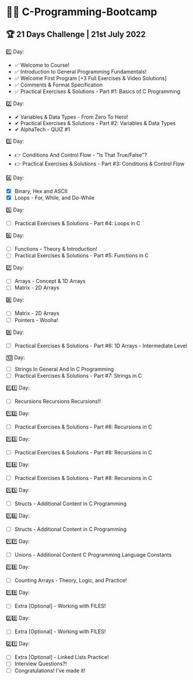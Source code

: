 # 👨‍💻 C-Programming-Bootcamp
## 🏆 21 Days Challenge | 21st July 2022

1️⃣ Day:
  - ✅ Welcome to Course!
  - ✅ Introduction to General Programming Fundamentals!
  - ✅ Welcome First Program  [+3 Full Exercises & Video Solutions]
  - ✅ Comments & Format Specification
  - ✅ Practical Exercises & Solutions - Part #1: Basics of C Programming

2️⃣ Day:
  - ✔ Variables & Data Types - From Zero To Hero!
  - ✔ Practical Exercises & Solutions - Part #2: Variables & Data Types
  - ✔ AlphaTech - QUIZ #1

3️⃣ Day:
  - 👉 Conditions And Control Flow - "Is That True/False"?
  - 👉 Practical Exercises & Solutions - Part #3: Conditions & Control Flow

4️⃣ Day:
  - [x] Binary, Hex and ASCII
  - [x] Loops - For, While, and Do-While

5️⃣ Day:
  - [ ] Practical Exercises & Solutions - Part #4: Loops in C

6️⃣ Day:
  - [ ] Functions - Theory & Introduction!
  - [ ] Practical Exercises & Solutions - Part #5: Functions in C

7️⃣ Day:
  - [ ] Arrays - Concept & 1D Arrays
  - [ ] Matrix - 2D Arrays

8️⃣ Day:
  - [ ] Matrix - 2D Arrays
  - [ ] Pointers - Wooha!

9️⃣ Day:
  - [ ] Practical Exercises & Solutions - Part #6: 1D Arrays - Intermediate Level

🔟 Day:
  - [ ] Strings In General And In C Programming
  - [ ] Practical Exercises & Solutions - Part #7: Strings in C

1️⃣1️⃣ Day:
  - [ ] Recursions Recursions Recursions!!

1️⃣2️⃣ Day:
  - [ ] Practical Exercises & Solutions - Part #8: Recursions in C

1️⃣3️⃣ Day:
  - [ ] Practical Exercises & Solutions - Part #8: Recursions in C

1️⃣4️⃣ Day:
  - [ ] Practical Exercises & Solutions - Part #8: Recursions in C

1️⃣5️⃣ Day:
  - [ ] Structs - Additional Content in C Programming

1️⃣6️⃣ Day:
  - [ ] Structs - Additional Content in C Programming

1️⃣7️⃣ Day:
  - [ ] Unions - Additional Content C Programming Language
  Constants

1️⃣8️⃣ Day:
  - [ ] Counting Arrays - Theory, Logic, and Practice!

1️⃣9️⃣ Day:
  - [ ] Extra [Optional] - Working with FILES!

2️⃣0️⃣ Day:
  - [ ] Extra [Optional] - Working with FILES!

2️⃣1️⃣ Day:
  - [ ] Extra [Optional] - Linked Lists Practice!
  - [ ] Interview Questions?!
  - [ ] Congratulations! I've made it!
